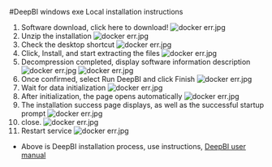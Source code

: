 #DeepBI windows exe Local installation instructions

1. Software download, click here to download!
 ![docker err.jpg](user_manual/en/exe/1.jpg)
2. Unzip the installation
 ![docker err.jpg](user_manual/en/exe/2.jpg)
3. Check the desktop shortcut
 ![docker err.jpg](user_manual/en/exe/3.jpg)
4. Click, Install, and start extracting the files
 ![docker err.jpg](user_manual/en/exe/4.jpg)
5. Decompression completed, display software information description
 ![docker err.jpg](user_manual/en/exe/5.jpg)
 ![docker err.jpg](user_manual/en/exe/6.jpg)
6. Once confirmed, select Run DeepBI and click Finish
 ![docker err.jpg](user_manual/en/exe/7.jpg)
7. Wait for data initialization
 ![docker err.jpg](user_manual/en/exe/8.jpg)
8. After initialization, the page opens automatically
 ![docker err.jpg](user_manual/en/exe/9.jpg)
9. The installation success page displays, as well as the successful startup prompt
 ![docker err.jpg](user_manual/en/exe/10.jpg)
10. close.
 ![docker err.jpg](user_manual/en/exe/11.jpg)
11. Restart service
 ![docker err.jpg](user_manual/en/exe/12.jpg)
- Above is DeepBI installation process, use instructions, [DeepBI user manual](client/app/assets/images/en/user_manual_en.md)

